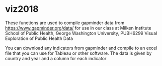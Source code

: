 # viz2018

These functions are used to compile gapminder data from https://www.gapminder.org/data/ for use in our class at Milken Institute School of Public Health, George Washington University, PUBH6299 Visual Exploration of Public Health Data

You can download any indicators from gapminder and compile to an excel file that you can use for Tableau or other software.  The data is given by country and year and a column for each indicator 
